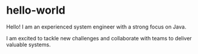 # hello-world
Hello! I am an experienced system engineer with a strong focus on Java.

I am excited to tackle new challenges and collaborate with teams to deliver valuable systems.
